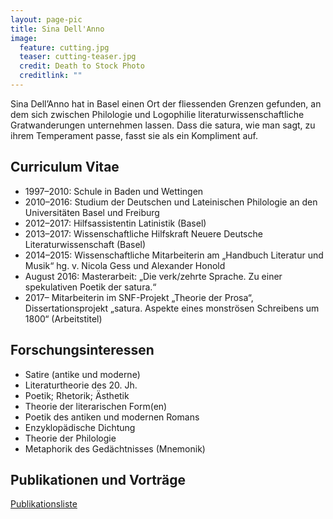 ```yaml
---
layout: page-pic
title: Sina Dell'Anno
image:
  feature: cutting.jpg
  teaser: cutting-teaser.jpg
  credit: Death to Stock Photo
  creditlink: ""
---
```


Sina Dell’Anno hat in Basel einen Ort der fliessenden Grenzen gefunden, an dem sich zwischen Philologie und Logophilie literaturwissenschaftliche Gratwanderungen unternehmen lassen. Dass die satura, wie man sagt, zu ihrem Temperament passe, fasst sie als ein Kompliment auf.

## Curriculum Vitae
- 1997–2010: Schule in Baden und Wettingen
- 2010–2016: Studium der Deutschen und Lateinischen Philologie an den Universitäten Basel und Freiburg
- 2012–2017: Hilfsassistentin Latinistik (Basel)
- 2013–2017: Wissenschaftliche Hilfskraft Neuere Deutsche Literaturwissenschaft (Basel)
- 2014–2015: Wissenschaftliche Mitarbeiterin am „Handbuch Literatur und Musik“ hg. v. Nicola Gess und Alexander Honold
- August 2016: Masterarbeit: „Die verk/zehrte Sprache. Zu einer spekulativen Poetik der satura.“
- 2017– Mitarbeiterin im SNF-Projekt „Theorie der Prosa“, Dissertationsprojekt „satura. Aspekte eines monströsen Schreibens um 1800“ (Arbeitstitel)

## Forschungsinteressen
- Satire (antike und moderne)
- Literaturtheorie des 20. Jh.
- Poetik; Rhetorik; Ästhetik
- Theorie der literarischen Form(en)
- Poetik des antiken und modernen Romans
- Enzyklopädische Dichtung
- Theorie der Philologie
- Metaphorik des Gedächtnisses (Mnemonik)


## Publikationen und Vorträge

[Publikationsliste](publ.html)
